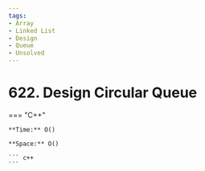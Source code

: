 ```yaml
---
tags:
- Array
- Linked List
- Design
- Queue
- Unsolved
---
```



# 622. Design Circular Queue

=== "C++"

    **Time:** O()

    **Space:** O()

    ``` c++
    ```